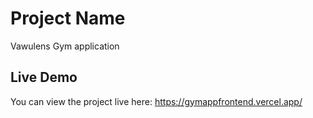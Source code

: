 # Project Name

Vawulens Gym application

## Live Demo
You can view the project live here: https://gymappfrontend.vercel.app/
